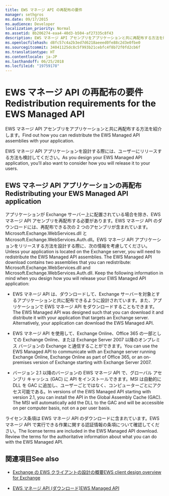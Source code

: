 ```yaml
---
title: EWS マネージ API の再配布の要件
manager: sethgros
ms.date: 09/17/2015
ms.audience: Developer
localization_priority: Normal
ms.assetid: 8b206274-eaa4-40d3-b504-af27335c8f43
description: EWS マネージ API アセンブリをアプリケーションと共に再配布する方法を紹介します。
ms.openlocfilehash: d8fc57c4a2b3ed7d6218aeeed0fe88c2d3e0fbe0
ms.sourcegitcommit: 34041125dc8c5f993b21cebfc4f8b72f0fd2cb6f
ms.translationtype: HT
ms.contentlocale: ja-JP
ms.lasthandoff: 06/25/2018
ms.locfileid: "19759178"
---
```

# <a name="redistribution-requirements-for-the-ews-managed-api"></a><span data-ttu-id="269dc-103">EWS マネージ API の再配布の要件</span><span class="sxs-lookup"><span data-stu-id="269dc-103">Redistribution requirements for the EWS Managed API</span></span>

<span data-ttu-id="269dc-104">EWS マネージ API アセンブリをアプリケーションと共に再配布する方法を紹介します。</span><span class="sxs-lookup"><span data-stu-id="269dc-104">Find out how you can redistribute the EWS Managed API assemblies with your application.</span></span>
  
<span data-ttu-id="269dc-105">EWS マネージ API アプリケーションを設計する際には、ユーザーにリリースする方法も検討してください。</span><span class="sxs-lookup"><span data-stu-id="269dc-105">As you design your EWS Managed API application, you’ll also want to consider how you will release it to your users.</span></span> 
  
## <a name="redistributing-your-ews-managed-api-application"></a><span data-ttu-id="269dc-106">EWS マネージ API アプリケーションの再配布</span><span class="sxs-lookup"><span data-stu-id="269dc-106">Redistributing your EWS Managed API application</span></span>

<span data-ttu-id="269dc-p101">アプリケーションが Exchange サーバー上に配置されている場合を除き、EWS マネージ API アセンブリを再配布する必要があります。EWS マネージ API のダウンロードには、再配布できる次の 2 つのアセンブリが含まれています。Microsoft.Exchange.WebServices.dll と Microsoft.Exchange.WebServices.Auth.dll。EWS マネージ API アプリケーションをリリースする方法を設計する際に、次の情報を考慮してください。</span><span class="sxs-lookup"><span data-stu-id="269dc-p101">Unless your application is located on the Exchange server, you will need to redistribute the EWS Managed API assemblies. The EWS Managed API download contains two assemblies that you can redistribute: Microsoft.Exchange.WebServices.dll and Microsoft.Exchange.WebServices.Auth.dll. Keep the following information in mind when you design how you will release your EWS Managed API application:</span></span>
  
- <span data-ttu-id="269dc-p102">EWS マネージ API は、ダウンロードして、Exchange サーバーを対象とするアプリケーションと共に配布できるように設計されています。また、アプリケーションで EWS マネージ API をダウンロードすることもできます。</span><span class="sxs-lookup"><span data-stu-id="269dc-p102">The EWS Managed API was designed such that you can download it and distribute it with your application that targets an Exchange server. Alternatively, your application can download the EWS Managed API.</span></span>
    
- <span data-ttu-id="269dc-112">EWS マネージ API を使用して、Exchange Online、Office 365 の一部としての Exchange Online、または Exchange Server 2007 以降のオンプレミス バージョンの Exchange と通信することができます。</span><span class="sxs-lookup"><span data-stu-id="269dc-112">You can use the EWS Managed API to communicate with an Exchange server running Exchange Online, Exchange Online as part of Office 365, or an on-premises version of Exchange starting with Exchange Server 2007.</span></span>
    
- <span data-ttu-id="269dc-p103">バージョン 2.1 以降のバージョンの EWS マネージ API で、グローバル アセンブリ キャッシュ (GAC) に API をインストールできます。MSI は自動的に DLL を GAC に追加し、ユーザーごとではなく、コンピューターごとにアクセス可能である。</span><span class="sxs-lookup"><span data-stu-id="269dc-p103">In versions of the EWS Managed API starting with version 2.1, you can install the API in the Global Assembly Cache (GAC). The MSI will automatically add the DLL to the GAC and will be accessible on per computer basis, not on a per user basis.</span></span>
    
<span data-ttu-id="269dc-p104">ライセンス条項は EWS マネージ API のダウンロードに含まれています。EWS マネージ API で実行できる作業に関する認証情報の条項について確認してください。</span><span class="sxs-lookup"><span data-stu-id="269dc-p104">The license terms are included in the EWS Managed API download. Review the terms for the authoritative information about what you can do with the EWS Managed API.</span></span>
  
## <a name="see-also"></a><span data-ttu-id="269dc-117">関連項目</span><span class="sxs-lookup"><span data-stu-id="269dc-117">See also</span></span>


- [<span data-ttu-id="269dc-118">Exchange の EWS クライアントの設計の概要</span><span class="sxs-lookup"><span data-stu-id="269dc-118">EWS client design overview for Exchange</span></span>](ews-client-design-overview-for-exchange.md)
    
- [<span data-ttu-id="269dc-119">EWS マネージ API (ダウンロード)</span><span class="sxs-lookup"><span data-stu-id="269dc-119">EWS Managed API</span></span>](http://aka.ms/ews-managed-api-readme)
    

